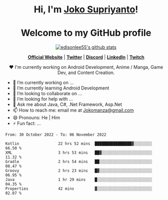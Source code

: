 <h1 align="center">Hi, I'm <a href="https://www.google.com">Joko Supriyanto</a>!</h1>
<h1 align="center">Welcome to my GitHub profile</h1>

<p align="center">
  <a href="https://github.com/jokomanza"><img src="https://github-readme-stats.vercel.app/api?username=jokomanza&hide_border=true&show_icons=true" alt="edisonlee55's github stats"></a>
</p>

<p align="center">
  <strong><a href="https://www.google.com">Official Website</a></strong> |
  <strong><a href="https://twitter.com/jokomanza">Twitter</a></strong> |
  <strong><a href="https://discord.gg/nYXzaUS">Discord</a></strong> |
  <strong><a href="https://www.linkedin.com/in/jokomanza">LinkedIn</a></strong> |
  <strong><a href="https://www.twitch.tv/jokomanza">Twitch</a></strong>
</p>

<p align="center">❤ I'm currently working on Android Development, Anime / Manga, Game Dev, and Content Creation.</p>

- 🔭 I’m currently working on ...
- 🌱 I’m currently learning Android Development
- 👯 I’m looking to collaborate on ...
- 🤔 I’m looking for help with ...
- 💬 Ask me about Java, C#, .Net Framework, Asp.Net
- 📫 How to reach me: email me at Jokomanza@gmail.com
- 😄 Pronouns: He | Him
- ⚡ Fun fact: ...

<!--START_SECTION:waka-->

```text
From: 30 October 2022 - To: 06 November 2022

Kotlin                 22 hrs 52 mins  ████████████████▓░░░░░░░░   66.50 %
XML                    3 hrs 53 mins   ██▓░░░░░░░░░░░░░░░░░░░░░░   11.32 %
Gradle                 2 hrs 54 mins   ██░░░░░░░░░░░░░░░░░░░░░░░   08.47 %
Groovy                 2 hrs 23 mins   █▓░░░░░░░░░░░░░░░░░░░░░░░   06.95 %
Java                   1 hr 29 mins    █░░░░░░░░░░░░░░░░░░░░░░░░   04.35 %
Properties             42 mins         ▓░░░░░░░░░░░░░░░░░░░░░░░░   02.07 %
```

<!--END_SECTION:waka-->
